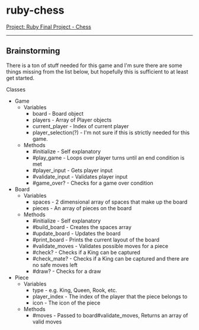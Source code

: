 # ruby-chess
[Project: Ruby Final Project - Chess](https://www.theodinproject.com/lessons/ruby-ruby-final-project)

---

## Brainstorming

There is a ton of stuff needed for this game and I'm sure there are some things missing from the list below, but hopefully this is sufficient to at least get started.

Classes
- Game
    - Variables
        - board - Board object
        - players - Array of Player objects
        - current_player - Index of current player
        - player_selection(?) - I'm not sure if this is strictly needed for this game.
    - Methods
        - #initialize - Self explanatory        
        - #play_game - Loops over player turns until an end condition is met
        - #player_input - Gets player input
        - #validate_input - Validates player input
        - #game_over? - Checks for a game over condition
- Board
    - Variables
        - spaces - 2 dimensional array of spaces that make up the board
        - pieces - An array of pieces on the board
    - Methods
        - #initialize - Self explanatory
        - #build_board - Creates the spaces array
        - #update_board - Updates the board
        - #print_board - Prints the current layout of the board
        - #validate_moves - Validates possible moves for a piece
        - #check? - Checks if a King can be captured
        - #check_mate? - Checks if a King can be captured and there are no safe moves left
        - #draw? - Checks for a draw
- Piece
    - Variables
        - type - e.g. King, Queen, Rook, etc.        
        - player_index - The index of the player that the piece belongs to
        - icon - The icon of the piece
    - Methods
        - #moves - Passed to board#validate_moves, Returns an array of valid moves